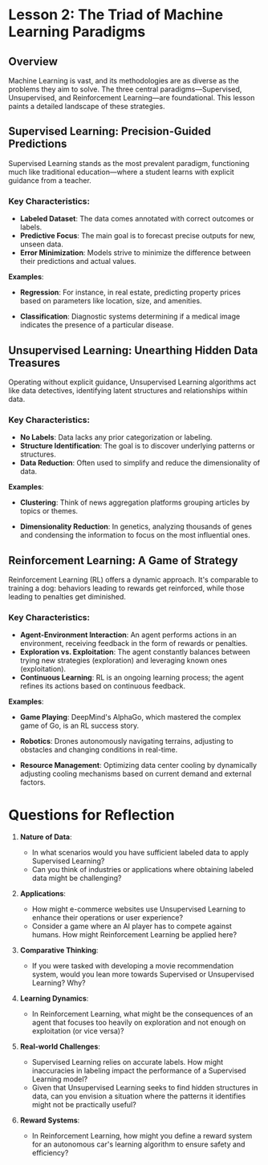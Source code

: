 # Lesson 2: The Triad of Machine Learning Paradigms

## Overview

Machine Learning is vast, and its methodologies are as diverse as the problems they aim to solve. The three central paradigms—Supervised, Unsupervised, and Reinforcement Learning—are foundational. This lesson paints a detailed landscape of these strategies.

## Supervised Learning: Precision-Guided Predictions

Supervised Learning stands as the most prevalent paradigm, functioning much like traditional education—where a student learns with explicit guidance from a teacher. 

### Key Characteristics:
- **Labeled Dataset**: The data comes annotated with correct outcomes or labels.
- **Predictive Focus**: The main goal is to forecast precise outputs for new, unseen data.
- **Error Minimization**: Models strive to minimize the difference between their predictions and actual values.

**Examples**:
- **Regression**: For instance, in real estate, predicting property prices based on parameters like location, size, and amenities.
  
- **Classification**: Diagnostic systems determining if a medical image indicates the presence of a particular disease.

## Unsupervised Learning: Unearthing Hidden Data Treasures

Operating without explicit guidance, Unsupervised Learning algorithms act like data detectives, identifying latent structures and relationships within data.

### Key Characteristics:
- **No Labels**: Data lacks any prior categorization or labeling.
- **Structure Identification**: The goal is to discover underlying patterns or structures.
- **Data Reduction**: Often used to simplify and reduce the dimensionality of data.

**Examples**:
- **Clustering**: Think of news aggregation platforms grouping articles by topics or themes.
  
- **Dimensionality Reduction**: In genetics, analyzing thousands of genes and condensing the information to focus on the most influential ones.

## Reinforcement Learning: A Game of Strategy

Reinforcement Learning (RL) offers a dynamic approach. It's comparable to training a dog: behaviors leading to rewards get reinforced, while those leading to penalties get diminished.

### Key Characteristics:
- **Agent-Environment Interaction**: An agent performs actions in an environment, receiving feedback in the form of rewards or penalties.
- **Exploration vs. Exploitation**: The agent constantly balances between trying new strategies (exploration) and leveraging known ones (exploitation).
- **Continuous Learning**: RL is an ongoing learning process; the agent refines its actions based on continuous feedback.

**Examples**:
- **Game Playing**: DeepMind's AlphaGo, which mastered the complex game of Go, is an RL success story. 
  
- **Robotics**: Drones autonomously navigating terrains, adjusting to obstacles and changing conditions in real-time.
  
- **Resource Management**: Optimizing data center cooling by dynamically adjusting cooling mechanisms based on current demand and external factors.

# Questions for Reflection

1. **Nature of Data**:
   - In what scenarios would you have sufficient labeled data to apply Supervised Learning? 
   - Can you think of industries or applications where obtaining labeled data might be challenging?

2. **Applications**:
   - How might e-commerce websites use Unsupervised Learning to enhance their operations or user experience?
   - Consider a game where an AI player has to compete against humans. How might Reinforcement Learning be applied here?

3. **Comparative Thinking**:
   - If you were tasked with developing a movie recommendation system, would you lean more towards Supervised or Unsupervised Learning? Why?

4. **Learning Dynamics**:
   - In Reinforcement Learning, what might be the consequences of an agent that focuses too heavily on exploration and not enough on exploitation (or vice versa)?

5. **Real-world Challenges**:
   - Supervised Learning relies on accurate labels. How might inaccuracies in labeling impact the performance of a Supervised Learning model?
   - Given that Unsupervised Learning seeks to find hidden structures in data, can you envision a situation where the patterns it identifies might not be practically useful?

6. **Reward Systems**:
   - In Reinforcement Learning, how might you define a reward system for an autonomous car's learning algorithm to ensure safety and efficiency?
